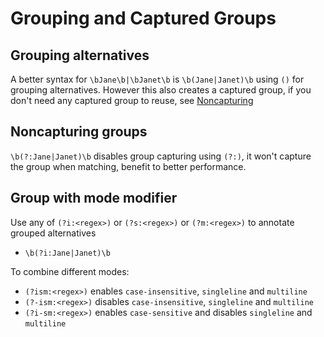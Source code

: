# Grouping and Captured Groups

## Grouping alternatives

A better syntax for `\bJane\b|\bJanet\b` is `\b(Jane|Janet)\b` using `()` for grouping alternatives.
However this also creates a captured group, if you don't need any captured group to reuse, see [Noncapturing](#noncapturing-groups)

## Noncapturing groups

`\b(?:Jane|Janet)\b` disables group capturing using `(?:)`, it won't capture the group when matching, benefit to better performance.

## Group with mode modifier

Use any of `(?i:<regex>)` or `(?s:<regex>)` or `(?m:<regex>)` to annotate grouped alternatives

- `\b(?i:Jane|Janet)\b`

To combine different modes:

- `(?ism:<regex>)` enables `case-insensitive`, `singleline` and `multiline`
- `(?-ism:<regex>)` disables `case-insensitive`, `singleline` and `multiline`
- `(?i-sm:<regex>)` enables `case-sensitive` and disables `singleline` and `multiline`
